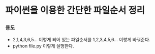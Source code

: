 # 파이썬을 이용한 간단한 파일순서 정리

### 용도
* 2,1,4,3,6,5... 이렇게 되어 있는 파일순서를 1,2,3,4,5,6... 이렇게 바꿔준다.
* python file.py 이렇게 실행한다.
